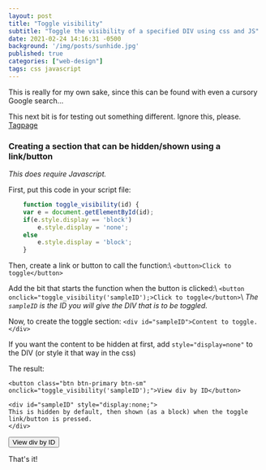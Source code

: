 ```yaml
---
layout: post
title: "Toggle visibility"
subtitle: "Toggle the visibility of a specified DIV using css and JS"
date: 2021-02-24 14:16:31 -0500
background: '/img/posts/sunhide.jpg'
published: true
categories: ["web-design"]
tags: css javascript
---
```


This is really for my own sake, since this can be found with even a cursory Google search...

This next bit is for testing out something different. Ignore this, please.
[Tagpage](/Blog/tags)

### Creating a section that can be hidden/shown using a link/button
*This does require Javascript.*

First, put this code in your script file:
```js
    function toggle_visibility(id) {
    var e = document.getElementById(id);
    if(e.style.display == 'block')
        e.style.display = 'none';
    else
        e.style.display = 'block';
    }
```

Then, create a link or button to call the function:\\
`<button>Click to toggle</button>`

Add the bit that starts the function when the button is clicked:\\
`<button onclick="toggle_visibility('sampleID');>Click to toggle</button>`\\
*The `sampleID` is the ID you will give the DIV that is to be toggled.*

Now, to create the toggle section:
`<div id="sampleID">Content to toggle.</div>`

If you want the content to be hidden at first, add `style="display=none"` to the DIV (or style it that way in the css)

The result:
```
<button class="btn btn-primary btn-sm" onclick="toggle_visibility('sampleID');">View div by ID</button>

<div id="sampleID" style="display:none;">  
This is hidden by default, then shown (as a block) when the toggle link/button is pressed.
</div>
```
<button class="btn btn-primary btn-sm" onclick="toggle_visibility('sampleID');">View div by ID</button>

<div id="sampleID" style="display:none;">  
This is hidden by default, then shown (as a block) when the toggle link/button is pressed.
</div>

That's it!
